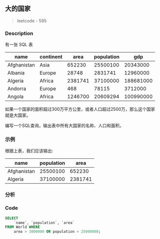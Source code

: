 ## 大的国家
> leetcode - 595

### Description
有一张 SQL 表

| name| continent  | area| population   | gdp|
|------|------|--------|-------|------|
| Afghanistan     | Asia       | 652230     | 25500100     | 20343000      |
| Albania         | Europe     | 28748      | 2831741      | 12960000      |
| Algeria         | Africa     | 2381741    | 37100000     | 188681000     |
| Andorra         | Europe     | 468        | 78115        | 3712000       |
| Angola          | Africa     | 1246700    | 20609294     | 100990000    | 

如果一个国家的面积超过300万平方公里，或者人口超过2500万，那么这个国家就是大国家。

编写一个SQL查询，输出表中所有大国家的名称、人口和面积。

### 示例
根据上表，我们应该输出:

| name         | population  | area         |
|--------------|-------------|--------------|
| Afghanistan  | 25500100    | 652230       |
| Algeria      | 37100000    | 2381741      |

### 分析

### Code
```sql
SELECT 
    `name`, `population`, `area` 
FROM World WHERE
    area > 3000000 OR population > 25000000;
```

